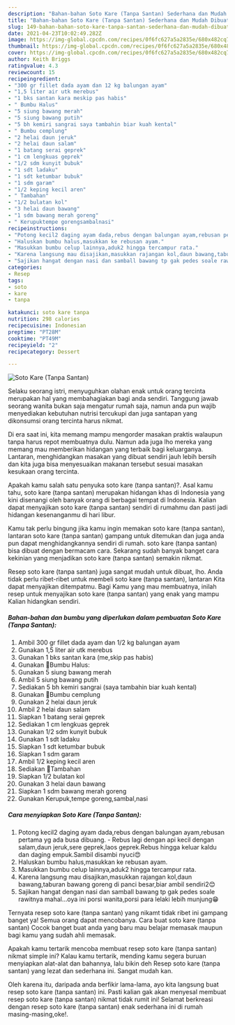 ```yaml
---
description: "Bahan-bahan Soto Kare (Tanpa Santan) Sederhana dan Mudah Dibuat"
title: "Bahan-bahan Soto Kare (Tanpa Santan) Sederhana dan Mudah Dibuat"
slug: 149-bahan-bahan-soto-kare-tanpa-santan-sederhana-dan-mudah-dibuat
date: 2021-04-23T10:02:49.282Z
image: https://img-global.cpcdn.com/recipes/0f6fc627a5a2835e/680x482cq70/soto-kare-tanpa-santan-foto-resep-utama.jpg
thumbnail: https://img-global.cpcdn.com/recipes/0f6fc627a5a2835e/680x482cq70/soto-kare-tanpa-santan-foto-resep-utama.jpg
cover: https://img-global.cpcdn.com/recipes/0f6fc627a5a2835e/680x482cq70/soto-kare-tanpa-santan-foto-resep-utama.jpg
author: Keith Briggs
ratingvalue: 4.3
reviewcount: 15
recipeingredient:
- "300 gr fillet dada ayam dan 12 kg balungan ayam"
- "1,5 liter air utk merebus"
- "1 bks santan kara meskip pas habis"
- " Bumbu Halus"
- "5 siung bawang merah"
- "5 siung bawang putih"
- "5 bh kemiri sangrai saya tambahin biar kuah kental"
- " Bumbu cemplung"
- "2 helai daun jeruk"
- "2 helai daun salam"
- "1 batang serai geprek"
- "1 cm lengkuas geprek"
- "1/2 sdm kunyit bubuk"
- "1 sdt ladaku"
- "1 sdt ketumbar bubuk"
- "1 sdm garam"
- "1/2 keping kecil aren"
- " Tambahan"
- "1/2 bulatan kol"
- "3 helai daun bawang"
- "1 sdm bawang merah goreng"
- " Kerupuktempe gorengsambalnasi"
recipeinstructions:
- "Potong kecil2 daging ayam dada,rebus dengan balungan ayam,rebusan pertama yg ada busa dibuang. Rebus lagi dengan api kecil dengan salam,daun jeruk,sere geprek,laos geprek.Rebus hingga keluar kaldu dan daging empuk.Sambil disambi nyuci😍"
- "Haluskan bumbu halus,masukkan ke rebusan ayam."
- "Masukkan bumbu celup lainnya,aduk2 hingga tercampur rata."
- "Karena langsung mau disajikan,masukkan rajangan kol,daun bawang,taburan bawang goreng di panci besar,biar ambil sendiri2😊"
- "Sajikan hangat dengan nasi dan samball bawang tp gak pedes soale rawitnya mahal...oya ini porsi wanita,porsi para lelaki lebih munjung😁"
categories:
- Resep
tags:
- soto
- kare
- tanpa

katakunci: soto kare tanpa 
nutrition: 298 calories
recipecuisine: Indonesian
preptime: "PT28M"
cooktime: "PT49M"
recipeyield: "2"
recipecategory: Dessert

---
```



![Soto Kare (Tanpa Santan)](https://img-global.cpcdn.com/recipes/0f6fc627a5a2835e/680x482cq70/soto-kare-tanpa-santan-foto-resep-utama.jpg)

Selaku seorang istri, menyuguhkan olahan enak untuk orang tercinta merupakan hal yang membahagiakan bagi anda sendiri. Tanggung jawab seorang  wanita bukan saja mengatur rumah saja, namun anda pun wajib menyediakan kebutuhan nutrisi tercukupi dan juga santapan yang dikonsumsi orang tercinta harus nikmat.

Di era  saat ini, kita memang mampu mengorder masakan praktis walaupun tanpa harus repot membuatnya dulu. Namun ada juga lho mereka yang memang mau memberikan hidangan yang terbaik bagi keluarganya. Lantaran, menghidangkan masakan yang dibuat sendiri jauh lebih bersih dan kita juga bisa menyesuaikan makanan tersebut sesuai masakan kesukaan orang tercinta. 



Apakah kamu salah satu penyuka soto kare (tanpa santan)?. Asal kamu tahu, soto kare (tanpa santan) merupakan hidangan khas di Indonesia yang kini disenangi oleh banyak orang di berbagai tempat di Indonesia. Kalian dapat menyajikan soto kare (tanpa santan) sendiri di rumahmu dan pasti jadi hidangan kesenanganmu di hari libur.

Kamu tak perlu bingung jika kamu ingin memakan soto kare (tanpa santan), lantaran soto kare (tanpa santan) gampang untuk ditemukan dan juga anda pun dapat menghidangkannya sendiri di rumah. soto kare (tanpa santan) bisa dibuat dengan bermacam cara. Sekarang sudah banyak banget cara kekinian yang menjadikan soto kare (tanpa santan) semakin nikmat.

Resep soto kare (tanpa santan) juga sangat mudah untuk dibuat, lho. Anda tidak perlu ribet-ribet untuk membeli soto kare (tanpa santan), lantaran Kita dapat menyajikan ditempatmu. Bagi Kamu yang mau membuatnya, inilah resep untuk menyajikan soto kare (tanpa santan) yang enak yang mampu Kalian hidangkan sendiri.

<!--inarticleads1-->

##### Bahan-bahan dan bumbu yang diperlukan dalam pembuatan Soto Kare (Tanpa Santan):

1. Ambil 300 gr fillet dada ayam dan 1/2 kg balungan ayam
1. Gunakan 1,5 liter air utk merebus
1. Gunakan 1 bks santan kara (me,skip pas habis)
1. Gunakan  🔼Bumbu Halus:
1. Gunakan 5 siung bawang merah
1. Ambil 5 siung bawang putih
1. Sediakan 5 bh kemiri sangrai (saya tambahin biar kuah kental)
1. Gunakan  🔼Bumbu cemplung
1. Gunakan 2 helai daun jeruk
1. Ambil 2 helai daun salam
1. Siapkan 1 batang serai geprek
1. Sediakan 1 cm lengkuas geprek
1. Gunakan 1/2 sdm kunyit bubuk
1. Gunakan 1 sdt ladaku
1. Siapkan 1 sdt ketumbar bubuk
1. Siapkan 1 sdm garam
1. Ambil 1/2 keping kecil aren
1. Sediakan  🔼Tambahan
1. Siapkan 1/2 bulatan kol
1. Gunakan 3 helai daun bawang
1. Siapkan 1 sdm bawang merah goreng
1. Gunakan  Kerupuk,tempe goreng,sambal,nasi




<!--inarticleads2-->

##### Cara menyiapkan Soto Kare (Tanpa Santan):

1. Potong kecil2 daging ayam dada,rebus dengan balungan ayam,rebusan pertama yg ada busa dibuang. - Rebus lagi dengan api kecil dengan salam,daun jeruk,sere geprek,laos geprek.Rebus hingga keluar kaldu dan daging empuk.Sambil disambi nyuci😍
1. Haluskan bumbu halus,masukkan ke rebusan ayam.
1. Masukkan bumbu celup lainnya,aduk2 hingga tercampur rata.
1. Karena langsung mau disajikan,masukkan rajangan kol,daun bawang,taburan bawang goreng di panci besar,biar ambil sendiri2😊
1. Sajikan hangat dengan nasi dan samball bawang tp gak pedes soale rawitnya mahal...oya ini porsi wanita,porsi para lelaki lebih munjung😁




Ternyata resep soto kare (tanpa santan) yang nikamt tidak ribet ini gampang banget ya! Semua orang dapat mencobanya. Cara buat soto kare (tanpa santan) Cocok banget buat anda yang baru mau belajar memasak maupun bagi kamu yang sudah ahli memasak.

Apakah kamu tertarik mencoba membuat resep soto kare (tanpa santan) nikmat simple ini? Kalau kamu tertarik, mending kamu segera buruan menyiapkan alat-alat dan bahannya, lalu bikin deh Resep soto kare (tanpa santan) yang lezat dan sederhana ini. Sangat mudah kan. 

Oleh karena itu, daripada anda berfikir lama-lama, ayo kita langsung buat resep soto kare (tanpa santan) ini. Pasti kalian gak akan menyesal membuat resep soto kare (tanpa santan) nikmat tidak rumit ini! Selamat berkreasi dengan resep soto kare (tanpa santan) enak sederhana ini di rumah masing-masing,oke!.

